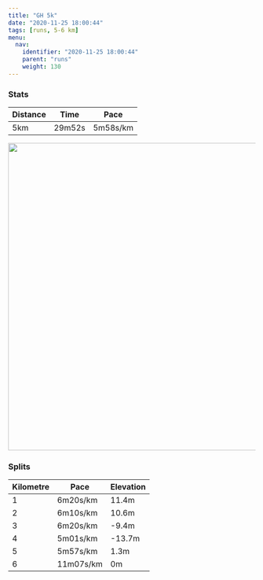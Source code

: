 ```yaml
---
title: "GH 5k"
date: "2020-11-25 18:00:44"
tags: [runs, 5-6 km]
menu:
  nav:
    identifier: "2020-11-25 18:00:44"
    parent: "runs"
    weight: 130
---
```


### Stats

| Distance | Time | Pace |
|----------|------|------|
|5km|29m52s|5m58s/km|

<img src='https://maps.googleapis.com/maps/api/staticmap?maptype=terrain&path=enc:ykvdI|{qNGKGoAGUSIWRSf@c@x@]^m@j@MTOLE?OUIYAi@J]z@sAp@}AbBsARcBXYHOHWr@w@b@]C_@MUCa@LWT[X{@x@uAPOh@[^a@b@]tAyBRe@X?NDJRNp@LNFBBCXw@Fa@VcATi@v@{Aj@s@^]zAsBh@cAPWb@_@VGB?FFPp@lA`BHVLPNf@P\DTf@z@b@d@Ld@Fj@HRn@dAd@f@FRNJEAHNBAv@dADCLYRU\u@d@{@hC_El@kArAaDZwANe@JOPGN?PFp@j@`@d@b@b@HX@\s@hC[|A@RBDLDZ^BL?Xw@tAGD[t@m@~BUnA]nAEBICMQGCCBWv@Kf@M|@[lAE^CFKDGJOz@?PN|ATb@FHVJ@DGhBHr@FrC?~BUnBQv@Kv@CFE@OGsAI_AWY?WMYGWY[o@QOg@Qi@AKCSOg@m@SSICE?IHk@vAKRKDSCgAsAUSaByBCCI?KME?]t@}@~C]|Ae@jCMp@s@nB?NN|@VNJRNt@HdAAdAFpAAf@Dx@Cx@SvCO~@Ob@QTwA~Ag@^WHQBu@Gu@?KBOHSXm@hBQ`@ED[e@IEi@q@YYm@gAYWQUMa@_@{@Ka@CSAi@Fe@PWTq@\{@DUAWGo@Mi@Ea@YkACS_@eBQi@Ea@IUUsAm@{B]kB]sAQcAWw@Kw@E_AIg@?a@LCHB@DB?PYdAkA^k@f@m@D?DDFPV`@h@nA@RMXB?RSBAD@&key=AIzaSyBPVQ_iynBzLujdhfLzy8Z-5zczbktE55k&size=800x800&scale=2&markers=color:yellow|label:S|53.36781,-2.55439&markers=color:green|label:F|53.36762000000001,-2.5546100000000047' width='625' />

### Splits

| Kilometre | Pace | Elevation |
|------|------|-----------|
|1|6m20s/km|11.4m|
|2|6m10s/km|10.6m|
|3|6m20s/km|-9.4m|
|4|5m01s/km|-13.7m|
|5|5m57s/km|1.3m|
|6|11m07s/km|0m|

